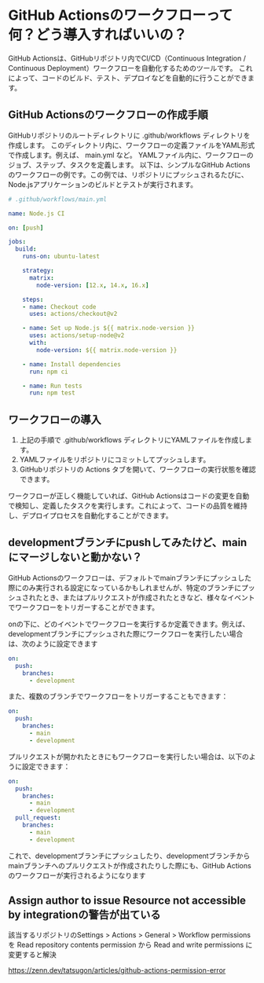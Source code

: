 # GitHub Actionsのワークフローって何？どう導入すればいいの？

GitHub Actionsは、GitHubリポジトリ内でCI/CD（Continuous Integration / Continuous Deployment）ワークフローを自動化するためのツールです。
これによって、コードのビルド、テスト、デプロイなどを自動的に行うことができます。

## GitHub Actionsのワークフローの作成手順

GitHubリポジトリのルートディレクトリに .github/workflows ディレクトリを作成します。
このディレクトリ内に、ワークフローの定義ファイルをYAML形式で作成します。例えば、 main.yml など。
YAMLファイル内に、ワークフローのジョブ、ステップ、タスクを定義します。
以下は、シンプルなGitHub Actionsのワークフローの例です。この例では、リポジトリにプッシュされるたびに、Node.jsアプリケーションのビルドとテストが実行されます。

```yml
# .github/workflows/main.yml

name: Node.js CI

on: [push]

jobs:
  build:
    runs-on: ubuntu-latest

    strategy:
      matrix:
        node-version: [12.x, 14.x, 16.x]

    steps:
    - name: Checkout code
      uses: actions/checkout@v2

    - name: Set up Node.js ${{ matrix.node-version }}
      uses: actions/setup-node@v2
      with:
        node-version: ${{ matrix.node-version }}

    - name: Install dependencies
      run: npm ci

    - name: Run tests
      run: npm test
```

## ワークフローの導入

1. 上記の手順で .github/workflows ディレクトリにYAMLファイルを作成します。
2. YAMLファイルをリポジトリにコミットしてプッシュします。
3. GitHubリポジトリの Actions タブを開いて、ワークフローの実行状態を確認できます。

ワークフローが正しく機能していれば、GitHub Actionsはコードの変更を自動で検知し、定義したタスクを実行します。これによって、コードの品質を維持し、デプロイプロセスを自動化することができます。

## developmentブランチにpushしてみたけど、mainにマージしないと動かない？

GitHub Actionsのワークフローは、デフォルトでmainブランチにプッシュした際にのみ実行される設定になっているかもしれませんが、特定のブランチにプッシュされたとき、またはプルリクエストが作成されたときなど、様々なイベントでワークフローをトリガーすることができます。

onの下に、どのイベントでワークフローを実行するか定義できます。例えば、developmentブランチにプッシュされた際にワークフローを実行したい場合は、次のように設定できます

```yml
on:
  push:
    branches:
      - development
```

また、複数のブランチでワークフローをトリガーすることもできます：

```yml
on:
  push:
    branches:
      - main
      - development
```

プルリクエストが開かれたときにもワークフローを実行したい場合は、以下のように設定できます：

```yml
on:
  push:
    branches:
      - main
      - development
  pull_request:
    branches:
      - main
      - development
```

これで、developmentブランチにプッシュしたり、developmentブランチからmainブランチへのプルリクエストが作成されたりした際にも、GitHub Actionsのワークフローが実行されるようになります

## Assign author to issue Resource not accessible by integrationの警告が出ている

該当するリポジトリのSettings > Actions > General > Workflow permissionsを
Read repository contents permission から Read and write permissions に変更すると解決

<https://zenn.dev/tatsugon/articles/github-actions-permission-error>
